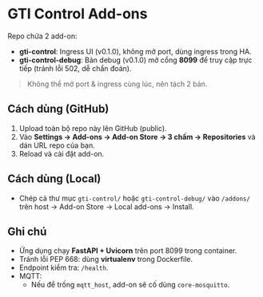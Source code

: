 # GTI Control Add-ons

Repo chứa 2 add-on:

- **gti-control**: Ingress UI (v0.1.0), không mở port, dùng ingress trong HA.
- **gti-control-debug**: Bản debug (v0.1.0) mở cổng **8099** để truy cập trực tiếp (tránh lỗi 502, dễ chẩn đoán).

> Không thể mở port & ingress cùng lúc, nên tách 2 bản.

## Cách dùng (GitHub)
1) Upload toàn bộ repo này lên GitHub (public).
2) Vào **Settings → Add-ons → Add-on Store → 3 chấm → Repositories** và dán URL repo của bạn.
3) Reload và cài đặt add-on.

## Cách dùng (Local)
- Chép cả thư mục `gti-control/` hoặc `gti-control-debug/` vào `/addons/` trên host → Add-on Store → Local add-ons → Install.

## Ghi chú
- Ứng dụng chạy **FastAPI + Uvicorn** trên port 8099 trong container.
- Tránh lỗi PEP 668: dùng **virtualenv** trong Dockerfile.
- Endpoint kiểm tra: `/health`.
- MQTT:
  - Nếu để trống `mqtt_host`, add-on sẽ cố dùng `core-mosquitto`.
